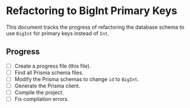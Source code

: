 # Refactoring to BigInt Primary Keys

This document tracks the progress of refactoring the database schema to use `BigInt` for primary keys instead of `Int`.

## Progress

- [ ] Create a progress file (this file).
- [ ] Find all Prisma schema files.
- [ ] Modify the Prisma schemas to change `id` to `BigInt`.
- [ ] Generate the Prisma client.
- [ ] Compile the project.
- [ ] Fix compilation errors.
